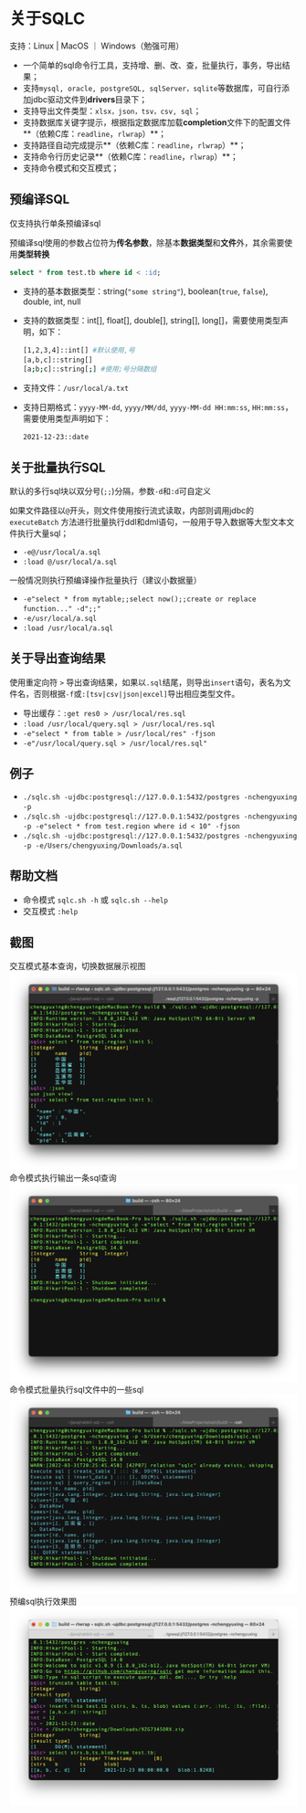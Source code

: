 # 关于SQLC

支持：Linux | MacOS ｜ Windows（勉强可用）

- 一个简单的sql命令行工具，支持增、删、改、查，批量执行，事务，导出结果；
- 支持`mysql, oracle, postgreSQL, sqlServer，sqlite`等数据库，可自行添加jdbc驱动文件到**drivers**目录下；
- 支持导出文件类型：`xlsx，json，tsv，csv, sql`；
- 支持数据库关键字提示，根据指定数据库加载**completion**文件下的配置文件**（依赖C库：`readline`，`rlwrap`）**；
- 支持路径自动完成提示**（依赖C库：`readline`，`rlwrap`）**；
- 支持命令行历史记录**（依赖C库：`readline`，`rlwrap`）**；
- 支持命令模式和交互模式；

## 预编译SQL

仅支持执行单条预编译sql

预编译sql使用的参数占位符为**传名参数**，除基本**数据类型**和**文件**外，其余需要使用**类型转换**
```sql
select * from test.tb where id < :id;
```
- 支持的基本数据类型：string(`"some string"`), boolean(`true`, `false`), double, int, null

- 支持的数据类型：int[], float[], double[], string[], long[]，需要使用类型声明，如下：

  ```bash
  [1,2,3,4]::int[] #默认使用,号
  [a,b,c]::string[]
  [a;b;c]::string[;] #使用;号分隔数组
  ```

- 支持文件：`/usr/local/a.txt`

- 支持日期格式：`yyyy-MM-dd`, `yyyy/MM/dd`, `yyyy-MM-dd HH:mm:ss`, `HH:mm:ss`，需要使用类型声明如下：

  ```
  2021-12-23::date
  ```

## 关于批量执行SQL

默认的多行sql块以双分号(`;;`)分隔，参数`-d`和`:d`可自定义

如果文件路径以`@`开头，则文件使用按行流式读取，内部则调用jdbc的`executeBatch`
方法进行批量执行ddl和dml语句，一般用于导入数据等大型文本文件执行大量sql；

- `-e@/usr/local/a.sql`
- `:load @/usr/local/a.sql`

一般情况则执行预编译操作批量执行（建议小数据量）

- `-e"select * from mytable;;select now();;create or replace function..." -d";;"`
- `-e/usr/local/a.sql`
- `:load /usr/local/a.sql`

## 关于导出查询结果

使用重定向符 `>` 导出查询结果，如果以`.sql`结尾，则导出`insert`语句，表名为文件名，否则根据`-f`或`:[tsv|csv|json|excel]`导出相应类型文件。

- 导出缓存：`:get res0 > /usr/local/res.sql`
- `:load /usr/local/query.sql > /usr/local/res.sql`
- `-e"select * from table > /usr/local/res" -fjson`
- `-e"/usr/local/query.sql > /usr/local/res.sql"`

## 例子

- `./sqlc.sh -ujdbc:postgresql://127.0.0.1:5432/postgres -nchengyuxing -p`
- `./sqlc.sh -ujdbc:postgresql://127.0.0.1:5432/postgres -nchengyuxing -p -e"select * from test.region where id < 10" -fjson`
- `./sqlc.sh -ujdbc:postgresql://127.0.0.1:5432/postgres -nchengyuxing -p -e/Users/chengyuxing/Downloads/a.sql`

## 帮助文档

- 命令模式 `sqlc.sh -h` 或 `sqlc.sh --help`
- 交互模式 `:help`

## 截图

交互模式基本查询，切换数据展示视图
![Overview](screen_shot/1.png)
命令模式执行输出一条sql查询
![Overview](screen_shot/3.png)
命令模式批量执行sql文件中的一些sql
![Overview](screen_shot/4.png)
预编sql执行效果图
![Overview](screen_shot/5.png)

